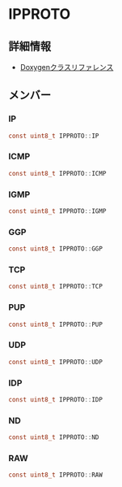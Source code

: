 # IPPROTO



## 詳細情報

- [Doxygenクラスリファレンス](https://lang-ship.com/reference/Arduino/latest/class_i_p_p_r_o_t_o.html)

## メンバー

###  IP

```c
const uint8_t IPPROTO::IP
```


###  ICMP

```c
const uint8_t IPPROTO::ICMP
```


###  IGMP

```c
const uint8_t IPPROTO::IGMP
```


###  GGP

```c
const uint8_t IPPROTO::GGP
```


###  TCP

```c
const uint8_t IPPROTO::TCP
```


###  PUP

```c
const uint8_t IPPROTO::PUP
```


###  UDP

```c
const uint8_t IPPROTO::UDP
```


###  IDP

```c
const uint8_t IPPROTO::IDP
```


###  ND

```c
const uint8_t IPPROTO::ND
```


###  RAW

```c
const uint8_t IPPROTO::RAW
```


